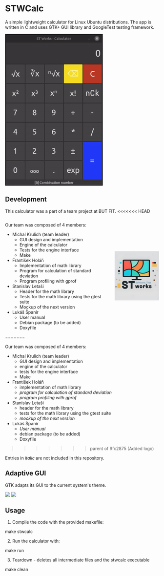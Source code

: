 # STWCalc
A simple lightweight calculator for Linux Ubuntu distributions.
The app is written in C and uses GTK+ GUI library and GoogleTest testing framework.

![](/screenshots/showcase.gif)

## Development
This calculator was a part of a team project at BUT FIT.
<<<<<<< HEAD
<style>
  .container {
    display: flex;
    align-items: center;
  }

  .text {
    margin-right: 20px; /* Adjust the value to control the indentation */
    width: 70%; /* Adjust the width as needed */
  }

  .image {
    display: inline-block;
    vertical-align: top;
    width: 30%; /* Adjust the width as needed */
  }
</style>

<div class="container">
  <div class="text">
    <p>Our team was composed of 4 members:</p>
    <ul>
      <li>Michal Krulich (team leader)
        <ul>
          <li>GUI design and implementation</li>
          <li>Engine of the calculator</li>
          <li>Tests for the engine interface</li>
          <li>Make</li>
        </ul>
      </li>
      <li>František Holáň
        <ul>
          <li>Implementation of math library</li>
          <li>Program for calculation of standard deviation</li>
          <li>Program profiling with gprof</li>
        </ul>
      </li>
      <li>Stanislav Letaši
        <ul>
          <li>Header for the math library</li>
          <li>Tests for the math library using the gtest suite</li>
          <li>Mockup of the next version</li>
        </ul>
      </li>
      <li>Lukáš Španír
        <ul>
          <li>User manual</li>
          <li>Debian package (to be added)</li>
          <li>Doxyfile</li>
        </ul>
      </li>
    </ul>
  </div>
  <div class="image">
    <img src="/screenshots/STWorks_logo.jpg" alt="STWorks Logo" title="STWorks Logo">
  </div>
</div>
=======

Our team was composed of 4 members:
- Michal Krulich (team leader)
    - GUI design and implementation
    - engine of the calculator
    - tests for the engine interface
    - Make
- František Holáň
    - implementation of math library
    - *program for calculation of standard deviation*
    - *program profiling with gprof*
- Stanislav Letaši
    - header for the math library
    - tests for the math library using the gtest suite
    - *mockup of the next version*
- Lukáš Španír
    - *User manual*
    - debian package (to be added)
    - Doxyfile
>>>>>>> parent of 9fc2875 (Added logo)


Entries in *italic* are not included in this repository.

## Adaptive GUI
GTK adapts its GUI to the current system's theme.

![](/screenshots/screenshot2.png) ![](/screenshots/screenshot3.png)

## Usage

1. Compile the code with the provided makefile:

make stwcalc

2. Run the calculator with:

make run

3. Teardown - deletes all intermediate files and the stwcalc executable

make clean
